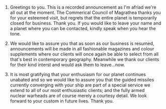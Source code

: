 
1. Greetings to you. This is a recorded announcement as I'm afriad we're all out at the moment. The Commerical Council of Magrathea thanks you for your esteemed visit, but regrets that the entire planet is temporarily closed for business. Thank you. If you would like to leave your name and a planet where you can be contacted, kindly speak when you hear the tone.

2. We would like to assure you that as soon as our business is resumed, announcements will be made in all fashionable magazines and colour supplements where our clients will once again be able to select from all that's best in contemporary geography. Meanwhile we thank our clients for their kind interst and would ask them to leave...now.

3. It is most gratifying that your enthusiasm for our planet continues unabated and so we would like to assure you that the guided missiles currently converging with your ship are part of a special service we extend to all of our most enthusiastic clients; and the fully armed nuclear warheads are of course merely a courtesy detail. We look forward to your custom in future lives. Thank you.